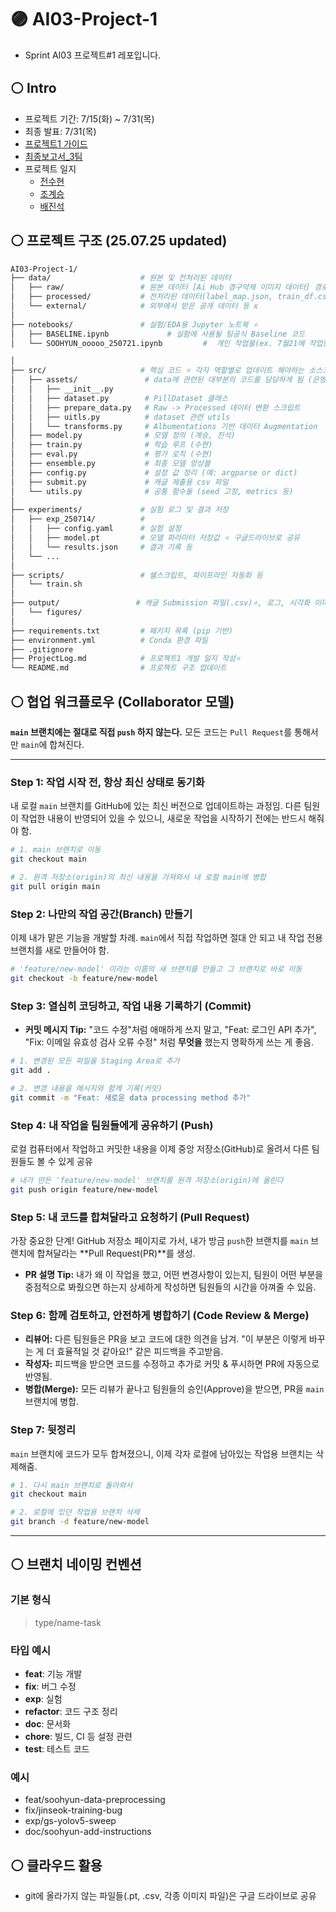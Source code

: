 # 🟣 AI03-Project-1
- Sprint AI03 프로젝트#1 레포입니다.

## ⚪ Intro
- 프로젝트 기간:  7/15(화) ~ 7/31(목)
- 최종 발표: 7/31(목) 
- [프로젝트1 가이드](https://codeit.notion.site/AI-1b36fd228e8d80bd9f6dc99b409f952c)  
- [최종보고서_3팀](https://drive.google.com/file/d/1voFiNrO8XJeMeRKljphgkNjDnpDwOGYt/view?usp=sharing)
- 프로젝트 일지
    * [전수현](https://github.com/soohyun-chris-jeon/AI03-Project-1/blob/main/ProjectLog.md)
    * [조계승](https://www.notion.so/AI03-Project-1-1f41165973bd8039b616c82d266f12f1?source=copy_link)
    * [배진석](https://www.notion.so/Daily-2310a966ac2780c19e41e6e5e6e8b54f?source=copy_link)
## ⚪ 프로젝트 구조 (25.07.25 updated)
```bash
AI03-Project-1/
├── data/                    # 원본 및 전처리된 데이터
│   ├── raw/                 # 원본 데이터 [Ai Hub 경구약제 이미지 데이터] 경로
│   ├── processed/           # 전처리된 데이터(label_map.json, train_df.csv 등)
│   └── external/            # 외부에서 받은 공개 데이터 등 x
│
├── notebooks/               # 실험/EDA용 Jupyter 노트북 ⭐
│   ├── BASELINE.ipynb             # 실험에 사용될 팀공식 Baseline 코드
│   └── SOOHYUN_ooooo_250721.ipynb         #  개인 작업물(ex. 7월21에 작업한 ooooo.ipynb)

│
├── src/                     # 핵심 코드 ⭐ 각자 역할별로 업데이트 해야하는 소스코드
│   ├── assets/               # data에 관련된 대부분의 코드를 담당하게 됨 (은영) 
│   │   ├── __init__.py
│   │   ├── dataset.py        # PillDataset 클래스
│   │   ├── prepare_data.py   # Raw -> Processed 데이터 변환 스크립트
│   │   ├── uitls.py          # dataset 관련 utils
│   │   └── transforms.py     # Albumentations 기반 데이터 Augmentation
│   ├── model.py              # 모델 정의 (계승, 진석)
│   ├── train.py              # 학습 루프 (수현)
│   ├── eval.py               # 평가 로직 (수현)
│   ├── ensemble.py           # 최종 모델 앙상블
│   ├── config.py             # 설정 값 정리 (예: argparse or dict)
│   ├── submit.py             # 캐글 제출용 csv 파일
│   └── utils.py              # 공통 함수들 (seed 고정, metrics 등)
│
├── experiments/             # 실험 로그 및 결과 저장
│   ├── exp_250714/          #               
│   │   ├── config.yaml      # 실험 설정
│   │   ├── model.pt         # 모델 파라미터 저장값 ⭐ 구글드라이브로 공유
│   │   └── results.json     # 결과 기록 등
│   └── ...
│
├── scripts/                 # 쉘스크립트, 파이프라인 자동화 등
│   └── train.sh
│
├── output/                 # 캐글 Submission 파일(.csv)⭐, 로그, 시각화 이미지, confusion matrix 등
│   └── figures/
│
├── requirements.txt         # 패키지 목록 (pip 기반)
├── environment.yml          # Conda 환경 파일 
├── .gitignore
├── ProjectLog.md            # 프로젝트1 개발 일지 작성⭐
└── README.md                # 프로젝트 구조 업데이트
```


## ⚪ 협업 워크플로우 (Collaborator 모델)

**`main` 브랜치에는 절대로 직접 `push` 하지 않는다.** 모든 코드는 `Pull Request`를 통해서만 `main`에 합쳐진다.

-----

### **Step 1: 작업 시작 전, 항상 최신 상태로 동기화**

내 로컬 `main` 브랜치를 GitHub에 있는 최신 버전으로 업데이트하는 과정임. 다른 팀원이 작업한 내용이 반영되어 있을 수 있으니, 새로운 작업을 시작하기 전에는 반드시 해줘야 함.

```bash
# 1. main 브랜치로 이동
git checkout main

# 2. 원격 저장소(origin)의 최신 내용을 가져와서 내 로컬 main에 병합
git pull origin main
```

### **Step 2: 나만의 작업 공간(Branch) 만들기**

이제 내가 맡은 기능을 개발할 차례. `main`에서 직접 작업하면 절대 안 되고 내 작업 전용 브랜치를 새로 만들어야 함.


```bash
# 'feature/new-model' 이라는 이름의 새 브랜치를 만들고 그 브랜치로 바로 이동
git checkout -b feature/new-model
```

### **Step 3: 열심히 코딩하고, 작업 내용 기록하기 (Commit)**

  - **커밋 메시지 Tip:** "코드 수정"처럼 애매하게 쓰지 말고, "Feat: 로그인 API 추가", "Fix: 이메일 유효성 검사 오류 수정" 처럼 **무엇을** 했는지 명확하게 쓰는 게 좋음.

<!-- end list -->

```bash
# 1. 변경된 모든 파일을 Staging Area로 추가
git add .

# 2. 변경 내용을 메시지와 함께 기록(커밋)
git commit -m "Feat: 새로운 data processing method 추가"
```

### **Step 4: 내 작업을 팀원들에게 공유하기 (Push)**

로컬 컴퓨터에서 작업하고 커밋한 내용을 이제 중앙 저장소(GitHub)로 올려서 다른 팀원들도 볼 수 있게 공유

```bash
# 내가 만든 'feature/new-model' 브랜치를 원격 저장소(origin)에 올린다
git push origin feature/new-model
```

### **Step 5: 내 코드를 합쳐달라고 요청하기 (Pull Request)**

가장 중요한 단계\! GitHub 저장소 페이지로 가서, 내가 방금 `push`한 브랜치를 `main` 브랜치에 합쳐달라는 \*\*Pull Request(PR)\*\*를 생성.

  - **PR 설명 Tip:** 내가 왜 이 작업을 했고, 어떤 변경사항이 있는지, 팀원이 어떤 부분을 중점적으로 봐줬으면 하는지 상세하게 작성하면 팀원들의 시간을 아껴줄 수 있음.

### **Step 6: 함께 검토하고, 안전하게 병합하기 (Code Review & Merge)**

  - **리뷰어:** 다른 팀원들은 PR을 보고 코드에 대한 의견을 남겨. "이 부분은 이렇게 바꾸는 게 더 효율적일 것 같아요\!" 같은 피드백을 주고받음.
  - **작성자:** 피드백을 받으면 코드를 수정하고 추가로 커밋 & 푸시하면 PR에 자동으로 반영됨.
  - **병합(Merge):** 모든 리뷰가 끝나고 팀원들의 승인(Approve)을 받으면, PR을 `main` 브랜치에 병합.

### **Step 7: 뒷정리**

`main` 브랜치에 코드가 모두 합쳐졌으니, 이제 각자 로컬에 남아있는 작업용 브랜치는 삭제해줌.

```bash
# 1. 다시 main 브랜치로 돌아와서
git checkout main

# 2. 로컬에 있던 작업용 브랜치 삭제
git branch -d feature/new-model
```
-----



## ⚪ 브랜치 네이밍 컨벤션

### 기본 형식
> type/name-task

### 타입 예시
- **feat**: 기능 개발
- **fix**: 버그 수정
- **exp**: 실험
- **refactor**: 코드 구조 정리
- **doc**: 문서화
- **chore**: 빌드, CI 등 설정 관련
- **test**: 테스트 코드

### 예시
- feat/soohyun-data-preprocessing
- fix/jinseok-training-bug
- exp/gs-yolov5-sweep
- doc/soohyun-add-instructions


## ⚪ 클라우드 활용
- git에 올라가지 않는 파일들(.pt, .csv, 각종 이미지 파일)은 구글 드라이브로 공유
